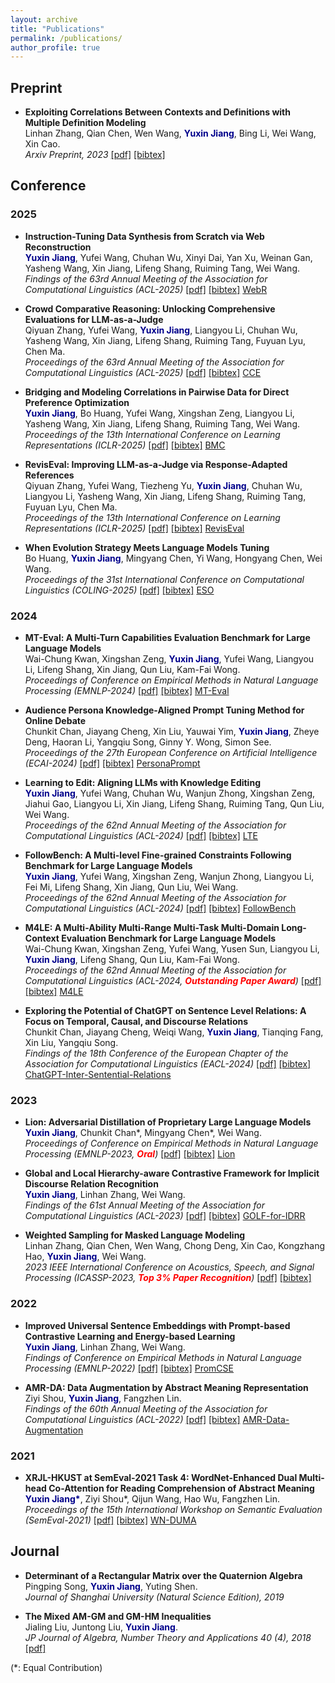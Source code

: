 ```yaml
---
layout: archive
title: "Publications"
permalink: /publications/
author_profile: true
---
```


<!-- Place this tag in your head or just before your close body tag. -->
<script async defer src="https://buttons.github.io/buttons.js"></script>


## Preprint
- **Exploiting Correlations Between Contexts and Definitions with Multiple Definition Modeling**\
Linhan Zhang, Qian Chen, Wen Wang, <span style="color:darkblue">**Yuxin Jiang**</span>, Bing Li, Wei Wang, Xin Cao.\
*Arxiv Preprint, 2023* [[pdf]](https://arxiv.org/abs/2305.14717) [[bibtex]](https://dblp.org/rec/journals/corr/abs-2305-14717.html?view=bibtex)


## Conference
### 2025
- **Instruction-Tuning Data Synthesis from Scratch via Web Reconstruction**\
<span style="color:darkblue">**Yuxin Jiang**</span>, Yufei Wang, Chuhan Wu, Xinyi Dai, Yan Xu, Weinan Gan, Yasheng Wang, Xin Jiang, Lifeng Shang, Ruiming Tang, Wei Wang. \
*Findings of the 63rd Annual Meeting of the Association for Computational Linguistics (ACL-2025)*
[[pdf]](https://aclanthology.org/2025.findings-acl.343/) [[bibtex]](https://dblp.org/rec/journals/corr/abs-2504-15573.html?view=bibtex)
<a class="github-button" href="https://github.com/YJiangcm/WebR" data-show-count="true" aria-label="Star buttons/github-buttons on GitHub">WebR</a>

- **Crowd Comparative Reasoning: Unlocking Comprehensive Evaluations for LLM-as-a-Judge**\
Qiyuan Zhang, Yufei Wang, <span style="color:darkblue">**Yuxin Jiang**</span>, Liangyou Li, Chuhan Wu, Yasheng Wang, Xin Jiang, Lifeng Shang, Ruiming Tang, Fuyuan Lyu, Chen Ma.\
*Proceedings of the 63rd Annual Meeting of the Association for Computational Linguistics (ACL-2025)* [[pdf]](https://aclanthology.org/2025.acl-long.252/)
[[bibtex]](https://dblp.org/rec/journals/corr/abs-2502-12501.html?view=bibtex)
<a class="github-button" href="https://github.com/Don-Joey/CCE" data-show-count="true" aria-label="Star buttons/github-buttons on GitHub">CCE</a>

- **Bridging and Modeling Correlations in Pairwise Data for Direct Preference Optimization**\
<span style="color:darkblue">**Yuxin Jiang**</span>, Bo Huang, Yufei Wang, Xingshan Zeng, Liangyou Li, Yasheng Wang, Xin Jiang, Lifeng Shang, Ruiming Tang, Wei Wang. \
*Proceedings of the 13th International Conference on Learning Representations (ICLR-2025)* [[pdf]](https://openreview.net/forum?id=hRwxZmcvW9) [[bibtex]](https://dblp.org/rec/journals/corr/abs-2408-07471.html?view=bibtex)
<a class="github-button" href="https://github.com/YJiangcm/BMC" data-show-count="true" aria-label="Star buttons/github-buttons on GitHub">BMC</a>

- **RevisEval: Improving LLM-as-a-Judge via Response-Adapted References**\
Qiyuan Zhang, Yufei Wang, Tiezheng Yu, <span style="color:darkblue">**Yuxin Jiang**</span>, Chuhan Wu, Liangyou Li, Yasheng Wang, Xin Jiang, Lifeng Shang, Ruiming Tang, Fuyuan Lyu, Chen Ma. \
*Proceedings of the 13th International Conference on Learning Representations (ICLR-2025)* [[pdf]](https://openreview.net/forum?id=1tBvzOYTLF)
[[bibtex]](https://dblp.org/rec/journals/corr/abs-2410-05193.html?view=bibtex)
<a class="github-button" href="https://github.com/Don-Joey/RevisEval" data-show-count="true" aria-label="Star buttons/github-buttons on GitHub">RevisEval</a>

- **When Evolution Strategy Meets Language Models Tuning**\
Bo Huang, <span style="color:darkblue">**Yuxin Jiang**</span>, Mingyang Chen, Yi Wang, Hongyang Chen, Wei Wang. \
*Proceedings of the 31st International Conference on Computational Linguistics (COLING-2025)*
[[pdf]](https://aclanthology.org/2025.coling-main.357/)
[[bibtex]](https://dblp.org/rec/conf/coling/HuangJC0C025.html?view=bibtex)
<a class="github-button" href="https://github.com/boyellow/ESO" data-show-count="true" aria-label="Star buttons/github-buttons on GitHub">ESO</a>

### 2024
- **MT-Eval: A Multi-Turn Capabilities Evaluation Benchmark for Large Language Models**\
Wai-Chung Kwan, Xingshan Zeng, <span style="color:darkblue">**Yuxin Jiang**</span>, Yufei Wang, Liangyou Li, Lifeng Shang, Xin Jiang, Qun Liu, Kam-Fai Wong. \
*Proceedings of Conference on Empirical Methods in Natural Language Processing (EMNLP-2024)* [[pdf]](https://aclanthology.org/2024.emnlp-main.1124/) [[bibtex]](https://dblp.org/rec/conf/emnlp/KwanZJWLS00W24.html?view=bibtex)
<a class="github-button" href="https://github.com/KwanWaiChung/MT-Eval" data-show-count="true" aria-label="Star buttons/github-buttons on GitHub">MT-Eval</a>

- **Audience Persona Knowledge-Aligned Prompt Tuning Method for Online Debate**\
Chunkit Chan, Jiayang Cheng, Xin Liu, Yauwai Yim, <span style="color:darkblue">**Yuxin Jiang**</span>, Zheye Deng, Haoran Li, Yangqiu Song, Ginny Y. Wong, Simon See. \
*Proceedings of the 27th European Conference on Artificial Intelligence (ECAI-2024)*
[[pdf]](https://arxiv.org/abs/2410.04239)
[[bibtex]](https://dblp.org/rec/conf/ecai/ChanCLYJD0SWS24.html?view=bibtex)
<a class="github-button" href="https://github.com/HKUST-KnowComp/PersonaPrompt" data-show-count="true" aria-label="Star buttons/github-buttons on GitHub">PersonaPrompt</a>

- **Learning to Edit: Aligning LLMs with Knowledge Editing**\
<span style="color:darkblue">**Yuxin Jiang**</span>, Yufei Wang, Chuhan Wu, Wanjun Zhong, Xingshan Zeng, Jiahui Gao, Liangyou Li, Xin Jiang, Lifeng Shang, Ruiming Tang, Qun Liu, Wei Wang. \
*Proceedings of the 62nd Annual Meeting of the Association for Computational Linguistics (ACL-2024)* [[pdf]](https://aclanthology.org/2024.acl-long.258/) [[bibtex]](https://dblp.org/rec/conf/acl/JiangWWZZGLJSTL24.html?view=bibtex)
<a class="github-button" href="https://github.com/YJiangcm/LTE" data-show-count="true" aria-label="Star buttons/github-buttons on GitHub">LTE</a>

- **FollowBench: A Multi-level Fine-grained Constraints Following Benchmark for Large Language Models**\
<span style="color:darkblue">**Yuxin Jiang**</span>, Yufei Wang, Xingshan Zeng, Wanjun Zhong, Liangyou Li, Fei Mi, Lifeng Shang, Xin Jiang, Qun Liu, Wei Wang. \
*Proceedings of the 62nd Annual Meeting of the Association for Computational Linguistics (ACL-2024)* [[pdf]](https://aclanthology.org/2024.acl-long.257/) [[bibtex]](https://dblp.org/rec/conf/acl/Jiang0ZZLMS00W24.html?view=bibtex)
<a class="github-button" href="https://github.com/YJiangcm/FollowBench" data-show-count="true" aria-label="Star buttons/github-buttons on GitHub">FollowBench</a>

- **M4LE: A Multi-Ability Multi-Range Multi-Task Multi-Domain Long-Context Evaluation Benchmark for Large Language Models**\
Wai-Chung Kwan, Xingshan Zeng, Yufei Wang, Yusen Sun, Liangyou Li, <span style="color:darkblue">**Yuxin Jiang**</span>, Lifeng Shang, Qun Liu, Kam-Fai Wong. \
*Proceedings of the 62nd Annual Meeting of the Association for Computational Linguistics (ACL-2024, <span style="color:red">**Outstanding Paper Award**</span>)* [[pdf]](https://aclanthology.org/2024.acl-long.832/) [[bibtex]](https://dblp.org/rec/journals/corr/abs-2310-19240.html?view=bibtex)
<a class="github-button" href="https://github.com/KwanWaiChung/M4LE" data-show-count="true" aria-label="Star buttons/github-buttons on GitHub">M4LE</a>

- **Exploring the Potential of ChatGPT on Sentence Level Relations: A Focus on Temporal, Causal, and Discourse Relations**\
Chunkit Chan, Jiayang Cheng, Weiqi Wang, <span style="color:darkblue">**Yuxin Jiang**</span>, Tianqing Fang, Xin Liu, Yangqiu Song.\
*Findings of the 18th Conference of the European Chapter
of the Association for Computational Linguistics (EACL-2024)* [[pdf]](https://aclanthology.org/2024.findings-eacl.47/) [[bibtex]](https://dblp.org/rec/conf/eacl/ChanCWJFLS24.html?view=bibtex)
<a class="github-button" href="https://github.com/HKUST-KnowComp/ChatGPT-Inter-Sentential-Relations" data-show-count="true" aria-label="Star buttons/github-buttons on GitHub">ChatGPT-Inter-Sentential-Relations</a>

### 2023
- **Lion: Adversarial Distillation of Proprietary Large Language Models**\
<span style="color:darkblue">**Yuxin Jiang**</span>, Chunkit Chan\*, Mingyang Chen\*, Wei Wang.\
*Proceedings of Conference on Empirical Methods in Natural Language Processing (EMNLP-2023, <span style="color:red">**Oral**</span>)* [[pdf]](https://aclanthology.org/2023.emnlp-main.189/) [[bibtex]](https://dblp.org/rec/conf/emnlp/JiangCCW23.html?view=bibtex)
<a class="github-button" href="https://github.com/YJiangcm/Lion" data-show-count="true" aria-label="Star buttons/github-buttons on GitHub">Lion</a>

- **Global and Local Hierarchy-aware Contrastive Framework for Implicit Discourse Relation Recognition**\
<span style="color:darkblue">**Yuxin Jiang**</span>, Linhan Zhang, Wei Wang.\
*Findings of the 61st Annual Meeting of the Association for Computational Linguistics (ACL-2023)*
[[pdf]](https://aclanthology.org/2023.findings-acl.510/) [[bibtex]](https://dblp.org/rec/conf/acl/JiangZ023.html?view=bibtex)
<a class="github-button" href="https://github.com/YJiangcm/GOLF_for_IDRR" data-show-count="true" aria-label="Star buttons/github-buttons on GitHub">GOLF-for-IDRR</a>

- **Weighted Sampling for Masked Language Modeling**\
Linhan Zhang, Qian Chen, Wen Wang, Chong Deng, Xin Cao, Kongzhang Hao, <span style="color:darkblue">**Yuxin Jiang**</span>, Wei Wang.\
*2023 IEEE International Conference on Acoustics, Speech, and Signal Processing (ICASSP-2023, <span style="color:red">**Top 3% Paper Recognition**</span>)*
[[pdf]](https://ieeexplore.ieee.org/document/10096946) [[bibtex]](https://dblp.org/rec/conf/icassp/ZhangCWDCHJW23.html?view=bibtex)

### 2022
- **Improved Universal Sentence Embeddings with Prompt-based Contrastive Learning and Energy-based Learning**\
<span style="color:darkblue">**Yuxin Jiang**</span>, Linhan Zhang, Wei Wang.\
*Findings of Conference on Empirical Methods in Natural Language Processing (EMNLP-2022)*
[[pdf]](https://aclanthology.org/2022.findings-emnlp.220/) [[bibtex]](https://dblp.org/rec/conf/emnlp/JiangZW22.html?view=bibtex)
<a class="github-button" href="https://github.com/YJiangcm/PromCSE" data-show-count="true" aria-label="Star buttons/github-buttons on GitHub">PromCSE</a>

- **AMR-DA: Data Augmentation by Abstract Meaning Representation**\
Ziyi Shou, <span style="color:darkblue">**Yuxin Jiang**</span>, Fangzhen Lin.\
*Findings of the 60th Annual Meeting of the Association for Computational Linguistics (ACL-2022)*
[[pdf]](https://aclanthology.org/2022.findings-acl.244/) [[bibtex]](https://dblp.org/rec/conf/acl/ShouJL22.html?view=bibtex)
<a class="github-button" href="https://github.com/zzshou/amr-data-augmentation" data-show-count="true" aria-label="Star buttons/github-buttons on GitHub">AMR-Data-Augmentation</a>

### 2021
- **XRJL-HKUST at SemEval-2021 Task 4: WordNet-Enhanced Dual Multi-head Co-Attention for Reading Comprehension of Abstract Meaning**\
<span style="color:darkblue">**Yuxin Jiang\***</span>, Ziyi Shou\*, Qijun Wang, Hao Wu, Fangzhen Lin.\
*Proceedings of the 15th International Workshop on Semantic Evaluation (SemEval-2021)*
[[pdf]](https://aclanthology.org/2021.semeval-1.105/) [[bibtex]](https://dblp.org/rec/conf/semeval/JiangSWWL21.html?view=bibtex)
<a class="github-button" href="https://github.com/zzshou/RCAM" data-show-count="true" aria-label="Star buttons/github-buttons on GitHub">WN-DUMA</a>


## Journal
- **Determinant of a Rectangular Matrix over the Quaternion Algebra**\
Pingping Song, <span style="color:darkblue">**Yuxin Jiang**</span>, Yuting Shen.\
*Journal of Shanghai University (Natural Science Edition), 2019*

- **The Mixed AM-GM and GM-HM Inequalities**\
Jialing Liu, Juntong Liu, <span style="color:darkblue">**Yuxin Jiang**</span>.\
*JP Journal of Algebra, Number Theory and Applications 40 (4), 2018*
[[pdf]](http://www.pphmj.com/abstract/11971.htm)


(\*: Equal Contribution)
